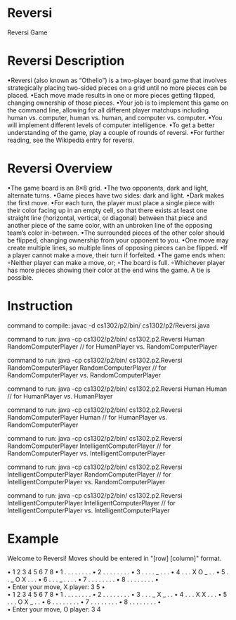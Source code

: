 # Reversi

Reversi Game

# Reversi Description

•Reversi (also known as “Othello”) is a two-player board game that involves strategically placing two-sided pieces on a grid until no more pieces can be placed. 
•Each move made results in one or more pieces getting flipped, changing ownership of those pieces. 
•Your job is to implement this game on the command line, allowing for all different player matchups including human vs. computer, human vs. human, and computer vs. computer. 
•You will implement different levels of computer intelligence. 
•To get a better understanding of the game, play a couple of rounds of reversi. 
•For further reading, see the Wikipedia entry for reversi.

# Reversi Overview

•The game board is an 8×8 grid.
•The two opponents, dark and light, alternate turns.
•Game pieces have two sides: dark and light.
•Dark makes the first move.
•For each turn, the player must place a single piece with their color facing up in an empty cell, so that there exists at least one straight line (horizontal, vertical, or diagonal) between that piece and another piece of the same color, with an unbroken line of the opposing team’s color in-between.
•The surrounded pieces of the other color should be flipped, changing ownership from your opponent to you.
•One move may create multiple lines, so multiple lines of opposing pieces can be flipped.
•If a player cannot make a move, their turn if forfeited.
•The game ends when:
 ◦Neither player can make a move, or;
 ◦The board is full.
 ◦Whichever player has more pieces showing their color at the end wins the game. A tie is possible.

# Instruction

command to compile: javac -d cs1302/p2/bin/ cs1302/p2/Reversi.java

command to run: java -cp cs1302/p2/bin/ cs1302.p2.Reversi Human RandomComputerPlayer // for HumanPlayer vs. RandomComputerPlayer

command to run: java -cp cs1302/p2/bin/ cs1302.p2.Reversi RandomComputerPlayer RandomComputerPlayer // for RandomComputerPlayer vs. RandomComputerPlayer

command to run: java -cp cs1302/p2/bin/ cs1302.p2.Reversi Human Human // for HumanPlayer vs. HumanPlayer

command to run: java -cp cs1302/p2/bin/ cs1302.p2.Reversi RandomComputerPlayer Human // for HumanPlayer vs. RandomComputerPlayer

command to run: java -cp cs1302/p2/bin/ cs1302.p2.Reversi RandomComputerPlayer IntelligentComputerPlayer // for RandomComputerPlayer vs. IntelligentComputerPlayer

command to run: java -cp cs1302/p2/bin/ cs1302.p2.Reversi IntelligentComputerPlayer RandomComputerPlayer // for IntelligentComputerPlayer vs. RandomComputerPlayer

command to run: java -cp cs1302/p2/bin/ cs1302.p2.Reversi IntelligentComputerPlayer IntelligentComputerPlayer // for IntelligentComputerPlayer vs. IntelligentComputerPlayer


# Example

Welcome to Reversi!  Moves should be entered in "[row] [column]" format.
  
•	    1 2 3 4 5 6 7 8
•	  1 . . . . . . . .
•	  2 . . . . . . . .
•	  3 . . . . _ . . .
•	  4 . . . X O _ . .
•	  5 . . _ O X . . .
•	  6 . . . _ . . . .
•	  7 . . . . . . . .
•	  8 . . . . . . . .
•	
•	Enter your move, X player: 3 5
•	
•	    1 2 3 4 5 6 7 8
•	  1 . . . . . . . .
•	  2 . . . . . . . .
•	  3 . . . _ X _ . .
•	  4 . . . X X . . .
•	  5 . . . O X _ . .
•	  6 . . . . . . . .
•	  7 . . . . . . . .
•	  8 . . . . . . . .
•	
•	Enter your move, O player: 3 4

